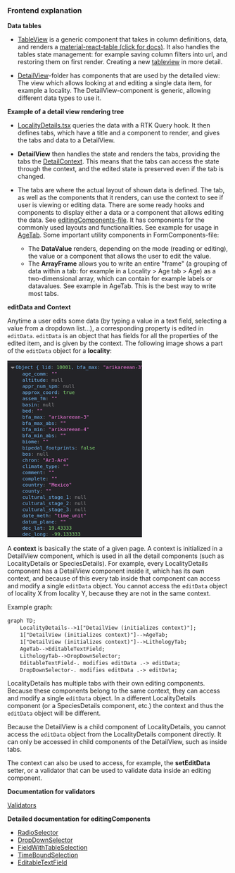 ### Frontend explanation

**Data tables**

- [TableView](../../frontend/src/components/TableView/TableView.tsx) is a generic component that takes in column definitions, data, and renders a [material-react-table (click for docs)](https://www.material-react-table.com/). It also handles the tables state management: for example saving column filters into url, and restoring them on first render. Creating a new [tableview](../guides/creating_new_tableview.md) in more detail.

- [DetailView](../../frontend/src/components/DetailView/)-folder has components that are used by the detailed view: The view which allows looking at and editing a single data item, for example a locality. The DetailView-component is generic, allowing different data types to use it.

**Example of a detail view rendering tree**

- [LocalityDetails.tsx](../../frontend/src/components/Locality/LocalityDetails.tsx) queries the data with a RTK Query hook. It then defines tabs, which have a title and a component to render, and gives the tabs and data to a DetailView.

- **DetailView** then handles the state and renders the tabs, providing the tabs the [DetailContext](../../frontend/src/components/DetailView/Context/DetailContext.tsx). This means that the tabs can access the state through the context, and the edited state is preserved even if the tab is changed.

- The tabs are where the actual layout of shown data is defined. The tab, as well as the components that it renders, can use the context to see if user is viewing or editing data. There are some ready hooks and components to display either a data or a component that allows editing the data. See [editingComponents-file](../../frontend/src/components/DetailView/common/editingComponents.tsx). It has components for the commonly used layouts and functionalities. See example for usage in [AgeTab](../../frontend/src/components/Locality/Tabs/AgeTab.tsx). Some important utility components in FormComponents-file:
  - The **DataValue** renders, depending on the mode (reading or editing), the value or a component that allows the user to edit the value.
  - The **ArrayFrame** allows you to write an entire "frame" (a grouping of data within a tab: for example in a Locality > Age tab > Age) as a two-dimensional array, which can contain for example labels or datavalues. See example in AgeTab. This is the best way to write most tabs.

**editData and Context**

Anytime a user edits some data (by typing a value in a text field, selecting a value from a dropdown list...), a corresponding property is edited in `editData`. `editData` is an object that has fields for all the properties of the edited item, and is given by the context. The following image shows a part of the `editData` object for a **locality**:

![abs](../images/editData.png)

A **context** is basically the state of a given page. A context is initialized in a DetailView component, which is used in all the detail components (such as LocalityDetails or SpeciesDetails). For example, every LocalityDetails component has a DetailView component inside it, which has its own context, and because of this every tab inside that component can access and modify a single `editData` object. You cannot access the `editData` object of locality X from locality Y, because they are not in the same context.

Example graph:

```mermaid
graph TD;
    LocalityDetails-->1["DetailView (initializes context)"];
    1["DetailView (initializes context)"]-->AgeTab;
    1["DetailView (initializes context)"]-->LithologyTab;
    AgeTab-->EditableTextField;
    LithologyTab-->DropDownSelector;
    EditableTextField-. modifies editData .-> editData;
    DropDownSelector-. modifies editData .-> editData;
```

LocalityDetails has multiple tabs with their own editing components. Because these components belong to the same context, they can access and modify a single `editData` object. In a different LocalityDetails component (or a SpeciesDetails component, etc.) the context and thus the `editData` object will be different.

Because the DetailView is a child component of LocalityDetails, you cannot access the `editData` object from the LocalityDetails component directly. It can only be accessed in child components of the DetailView, such as inside tabs.

The context can also be used to access, for example, the **setEditData** setter, or a validator that can be used to validate data inside an editing component.

**Documentation for validators**

[Validators](../../frontend/src/validators/README.md)

**Detailed documentation for editingComponents**

- [RadioSelector](../editingComponents/RadioSelector.md)
- [DropDownSelector](../editingComponents/DropDownSelector.md)
- [FieldWithTableSelection](../editingComponents/FieldWithTableSelection.md)
- [TimeBoundSelection](../editingComponents/TimeBoundSelection.md)
- [EditableTextField](../editingComponents/EditableTextField.md)
